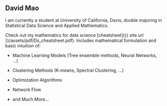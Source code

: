 ## David Mao

I am currently a student at University of California, Davis, double majoring in Statistical Data Science and Applied Mathematics.


Check out my mathematics for data science [cheatsheet]({{ site.url }}/assets/pdf/Ds_cheatsheet.pdf). Includes mathematical formulation and basic intuition of:

* Machine Learning Models (Tree ensemble methods, Neural Networks, ...)

* Clustering Methods (K-means, Spectral Clustering, ...)

* Optimization Algorithms

* Network Flow

* and Much More...

